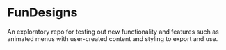# FunDesigns
An exploratory repo for testing out new functionality and features such as animated menus with user-created content and styling to export and use.
